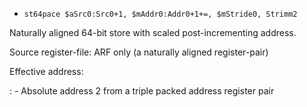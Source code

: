 * `st64pace $aSrc0:Src0+1, $mAddr0:Addr0+1+=, $mStride0, Strimm2`

Naturally aligned 64-bit store with scaled post-incrementing address.

Source register-file: ARF only (a naturally aligned register-pair)

Effective address:

:   -   Absolute address 2 from a triple packed address register pair
